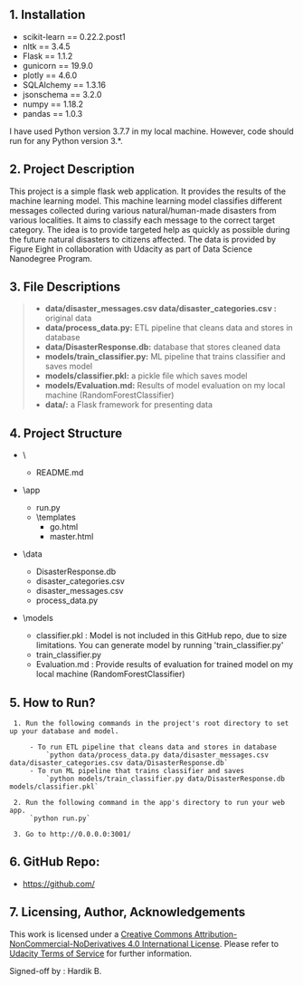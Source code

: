 ## 1. Installation
- scikit-learn == 0.22.2.post1
- nltk == 3.4.5
- Flask == 1.1.2
- gunicorn == 19.9.0
- plotly == 4.6.0
- SQLAlchemy == 1.3.16
- jsonschema == 3.2.0
- numpy == 1.18.2      
- pandas == 1.0.3

I have used Python version 3.7.7 in my local machine. However, code should run for any Python version 3.*.

## 2. Project Description

This project is a simple flask web application. It provides the results of the machine learning model.
This machine learning model classifies different messages collected during various natural/human-made disasters from various localities.
It aims to classify each message to the correct target category. The idea is to provide targeted help as quickly as possible during the future natural disasters to citizens affected. The data is provided by Figure Eight in collaboration with Udacity as part of Data Science Nanodegree Program.

## 3. File Descriptions <a name="files"></a>   

> * **data/disaster_messages.csv data/disaster_categories.csv :** original data
> * **data/process_data.py:** ETL pipeline that cleans data and stores in database
> * **data/DisasterResponse.db:** database that stores cleaned data
> * **models/train_classifier.py:** ML pipeline that trains classifier and saves model
> * **models/classifier.pkl:** a pickle file which saves model
> * **models/Evaluation.md:** Results of model evaluation on my local machine (RandomForestClassifier)
> * **data/:** a Flask framework for presenting data

## 4. Project Structure
- \
	- README.md

- \app
	- run.py
	- \templates
	   - go.html
	   - master.html
- \data
	- DisasterResponse.db
	- disaster_categories.csv
	- disaster_messages.csv
	- process_data.py
- \models
	- classifier.pkl : Model is not included in this GitHub repo, due to size limitations. You can generate model by running 'train_classifier.py'
	- train_classifier.py
	- Evaluation.md : Provide results of evaluation for trained model on my local machine (RandomForestClassifier)

## 5. How to Run?

     1. Run the following commands in the project's root directory to set up your database and model.

         - To run ETL pipeline that cleans data and stores in database
             `python data/process_data.py data/disaster_messages.csv data/disaster_categories.csv data/DisasterResponse.db`
         - To run ML pipeline that trains classifier and saves
             `python models/train_classifier.py data/DisasterResponse.db models/classifier.pkl`

     2. Run the following command in the app's directory to run your web app.
         `python run.py`

     3. Go to http://0.0.0.0:3001/

## 6. GitHub Repo:
   - https://github.com/

## 7. Licensing, Author, Acknowledgements
This work is licensed under a [Creative Commons  Attribution-NonCommercial-NoDerivatives 4.0 International License](http://creativecommons.org/licenses/by-nc-nd/4.0/). Please refer to [Udacity Terms of Service](https://www.udacity.com/legal) for further information.

Signed-off by : Hardik B.

